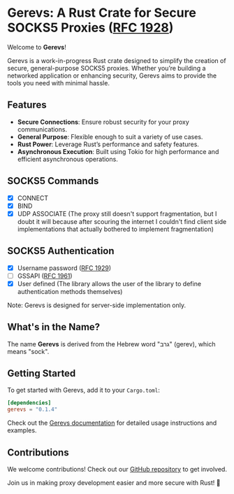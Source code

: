 # Gerevs: A Rust Crate for Secure SOCKS5 Proxies ([RFC 1928](https://datatracker.ietf.org/doc/html/rfc1928))

Welcome to **Gerevs**!

Gerevs is a work-in-progress Rust crate designed to simplify the creation of secure, general-purpose SOCKS5 proxies. Whether you’re building a networked application or enhancing security, Gerevs aims to provide the tools you need with minimal hassle.

## Features

- **Secure Connections**: Ensure robust security for your proxy communications.
- **General Purpose**: Flexible enough to suit a variety of use cases.
- **Rust Power**: Leverage Rust’s performance and safety features.
- **Asynchronous Execution**: Built using Tokio for high performance and efficient asynchronous operations.

## SOCKS5 Commands
- [x] CONNECT
- [x] BIND
- [x] UDP ASSOCIATE (The proxy still doesn't support fragmentation, but I doubt it will because after scouring the internet I couldn't find client side implementations that actually bothered to implement fragmentation)

## SOCKS5 Authentication
- [x] Username password ([RFC 1929](https://datatracker.ietf.org/doc/html/rfc1929))
- [ ] GSSAPI ([RFC 1961](https://www.rfc-editor.org/rfc/rfc1961.html))
- [x] User defined (The library allows the user of the library to define authentication methods themselves)

Note: Gerevs is designed for server-side implementation only.

## What's in the Name?

The name **Gerevs** is derived from the Hebrew word "גרב" (gerev), which means "sock".

## Getting Started

To get started with Gerevs, add it to your `Cargo.toml`:

```toml
[dependencies]
gerevs = "0.1.4"
```

Check out the [Gerevs documentation](https://docs.rs/gerevs) for detailed usage instructions and examples.

## Contributions

We welcome contributions! Check out our [GitHub repository](https://github.com/itamarsch/gerevs) to get involved.

Join us in making proxy development easier and more secure with Rust! 🚀
